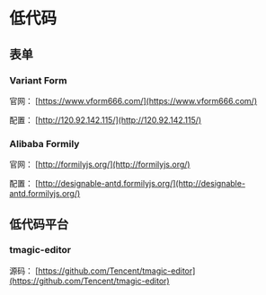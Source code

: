 # 低代码

## 表单

### Variant Form

官网： [https://www.vform666.com/](https://www.vform666.com/)

配置： [http://120.92.142.115/](http://120.92.142.115/)

### Alibaba Formily

官网： [http://formilyjs.org/](http://formilyjs.org/)

配置： [http://designable-antd.formilyjs.org/](http://designable-antd.formilyjs.org/)

## 低代码平台

### tmagic-editor

源码： [https://github.com/Tencent/tmagic-editor](https://github.com/Tencent/tmagic-editor)
